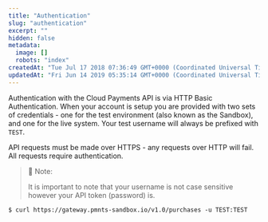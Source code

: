 ```yaml
---
title: "Authentication"
slug: "authentication"
excerpt: ""
hidden: false
metadata: 
  image: []
  robots: "index"
createdAt: "Tue Jul 17 2018 07:36:49 GMT+0000 (Coordinated Universal Time)"
updatedAt: "Fri Jun 14 2019 05:35:14 GMT+0000 (Coordinated Universal Time)"
---
```

Authentication with the Cloud Payments API is via HTTP Basic Authentication. When your account is setup you are provided with two sets of credentials - one for the test environment (also known as the Sandbox), and one for the live system. Your test username will always be prefixed with `TEST`.

API requests must be made over HTTPS - any requests over HTTP will fail. All requests require authentication.

> 🚧 Note:
> 
> It is important to note that your username is not case sensitive however your API token (password) is.

```curl
$ curl https://gateway.pmnts-sandbox.io/v1.0/purchases -u TEST:TEST
```

